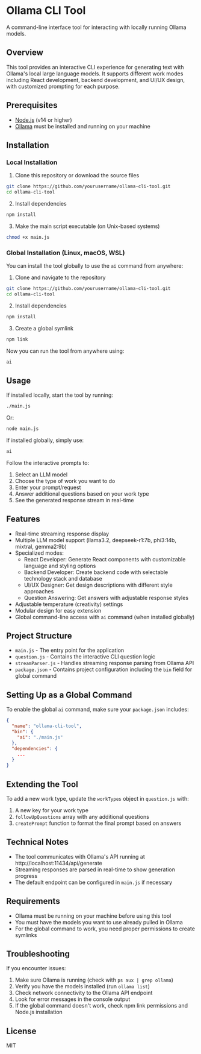 # Ollama CLI Tool

A command-line interface tool for interacting with locally running Ollama models.

## Overview

This tool provides an interactive CLI experience for generating text with Ollama's local large language models. It supports different work modes including React development, backend development, and UI/UX design, with customized prompting for each purpose.

## Prerequisites

- [Node.js](https://nodejs.org/) (v14 or higher)
- [Ollama](https://ollama.ai/download) must be installed and running on your machine

## Installation

### Local Installation

1. Clone this repository or download the source files
```bash
git clone https://github.com/yourusername/ollama-cli-tool.git
cd ollama-cli-tool
```

2. Install dependencies
```bash
npm install
```

3. Make the main script executable (on Unix-based systems)
```bash
chmod +x main.js
```

### Global Installation (Linux, macOS, WSL)

You can install the tool globally to use the `ai` command from anywhere:

1. Clone and navigate to the repository
```bash
git clone https://github.com/yourusername/ollama-cli-tool.git
cd ollama-cli-tool
```

2. Install dependencies
```bash
npm install
```

3. Create a global symlink
```bash
npm link
```

Now you can run the tool from anywhere using:
```bash
ai
```

## Usage

If installed locally, start the tool by running:
```bash
./main.js
```

Or:
```bash
node main.js
```

If installed globally, simply use:
```bash
ai
```

Follow the interactive prompts to:
1. Select an LLM model
2. Choose the type of work you want to do 
3. Enter your prompt/request
4. Answer additional questions based on your work type
5. See the generated response stream in real-time

## Features

- Real-time streaming response display
- Multiple LLM model support (llama3.2, deepseek-r1:7b, phi3:14b, mixtral, gemma2:9b)
- Specialized modes:
  - React Developer: Generate React components with customizable language and styling options
  - Backend Developer: Create backend code with selectable technology stack and database
  - UI/UX Designer: Get design descriptions with different style approaches
  - Question Answering: Get answers with adjustable response styles
- Adjustable temperature (creativity) settings
- Modular design for easy extension
- Global command-line access with `ai` command (when installed globally)

## Project Structure

- `main.js` - The entry point for the application
- `question.js` - Contains the interactive CLI question logic
- `streamParser.js` - Handles streaming response parsing from Ollama API
- `package.json` - Contains project configuration including the `bin` field for global command

## Setting Up as a Global Command

To enable the global `ai` command, make sure your `package.json` includes:

```json
{
  "name": "ollama-cli-tool",
  "bin": {
    "ai": "./main.js"
  },
  "dependencies": {
    ...
  }
}
```

## Extending the Tool

To add a new work type, update the `workTypes` object in `question.js` with:
1. A new key for your work type
2. `followUpQuestions` array with any additional questions
3. `createPrompt` function to format the final prompt based on answers

## Technical Notes

- The tool communicates with Ollama's API running at http://localhost:11434/api/generate
- Streaming responses are parsed in real-time to show generation progress
- The default endpoint can be configured in `main.js` if necessary

## Requirements

- Ollama must be running on your machine before using this tool
- You must have the models you want to use already pulled in Ollama
- For the global command to work, you need proper permissions to create symlinks

## Troubleshooting

If you encounter issues:

1. Make sure Ollama is running (check with `ps aux | grep ollama`)
2. Verify you have the models installed (run `ollama list`)
3. Check network connectivity to the Ollama API endpoint
4. Look for error messages in the console output
5. If the global command doesn't work, check npm link permissions and Node.js installation

## License

MIT
